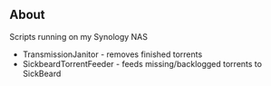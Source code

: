 ## About ##
  
Scripts running on my Synology NAS  
  
* TransmissionJanitor - removes finished torrents
* SickbeardTorrentFeeder - feeds missing/backlogged torrents to SickBeard